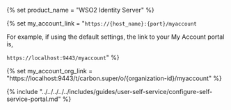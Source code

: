 {% set product_name = "WSO2 Identity Server" %}

{% set my_account_link = "<code>https://{host_name}:{port}/myaccount</code>

For example, if using the default settings, the link to your My Account portal is,

<code>https://localhost:9443/myaccount</code>" %}

{% set my_account_org_link = "https://localhost:9443/t/carbon.super/o/{organization-id}/myaccount" %}

{% include "../../../../../includes/guides/user-self-service/configure-self-service-portal.md" %}